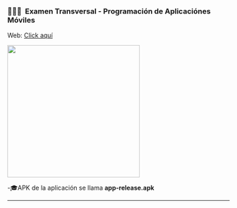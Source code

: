 ### 👨🏻‍💻 &nbsp;Examen Transversal - Programación de Aplicaciónes Móviles
<p>Web: <a href="https://sites.google.com/view/registrapp-duoc">Click aquí</a></p>
<img src="https://lh5.googleusercontent.com/OrffYFNcxaYwmeRcXmtfjC9IV009jpT3hE9hiT1x8gVnY9vYJbEcRurKsftvaZU6IeEwNPp_QVHFKZmt8br3x1DUADfgD0Sil9UeIiaO4HqFJRGqiAeJZPVWy44EiBL9D7GAcwRNHmVtCLokSeXr5eG4gM0d1FEHkwMumvCVnyzBxH-vpT3-_T9PU6Etwj3P=w1280" alt="" width="300px">
<p>-🎓APK de la aplicación se llama <b>app-release.apk</b> </p>

<hr>
